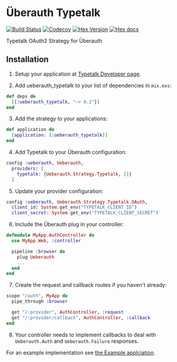 Überauth Typetalk
===
[![Build Status](https://travis-ci.com/is2ei/ueberauth_typetalk.svg?branch=master)][travis]
[![Codecov](https://codecov.io/gh/is2ei/ueberauth_typetalk/branch/master/graph/badge.svg)][codecov]
[![Hex Version](http://img.shields.io/hexpm/v/ueberauth_typetalk.svg)][hex]
[![Hex docs](http://img.shields.io/badge/hex.pm-docs-green.svg)][docs]

[travis]: https://travis-ci.com/is2ei/ueberauth_typetalk
[codecov]: https://codecov.io/gh/is2ei/ueberauth_typetalk
[hex]: https://hex.pm/packages/ueberauth_typetalk
[docs]: https://hexdocs.pm/ueberauth_typetalk

Typetalk OAuth2 Strategy for Überauth 

## Installation

1. Setup your application at [Typetalk Developer page](https://typetalk.com/my/develop/applications).

2. Add ueberauth_typetalk to your list of dependencies in `mix.exs`:

```elixir
def deps do
  [{:ueberauth_typetalk, "~> 0.2"}]
end
```

3. Add the strategy to your applications:

```elixir
def application do
  [application: [:ueberauth_typetalk]]
end
```

4. Add Typetalk to your Überauth configuration:

```elixir
config :ueberauth, Ueberauth,
  providers: [
    typetalk: {Ueberauth.Strategy.Typetalk, []}
  ]
```

5. Update your provider configuration:

```elixir
config :ueberauth, Ueberauth.Strategy.Typetalk.OAuth,
  client_id: System.get_env("TYPETALK_CLIENT_ID")
  client_secret: System.get_env("TYPETALK_CLIENT_SECRET")
```

6. Include the Überauth plug in your controller:

```elixir
defmodule MyApp.AuthController do
  use MyApp.Web, :controller

  pipeline :browser do
    plug Ueberauth
    ...
  end
end
```

7. Create the request and callback routes if you haven't already:

```elixir
scope "/auth", MyApp do
  pipe_through :browser

  get "/:provider", AuthController, :request
  get "/:provider/callback", AuthController, :callback
end
```

8. Your controller needs to implement callbacks to deal with `Ueberauth.Auth` and `Ueberauth.Failure` responses.

For an example implementation see [the Example applciation](https://github.com/is2ei/ueberauth_typetalk_example).

